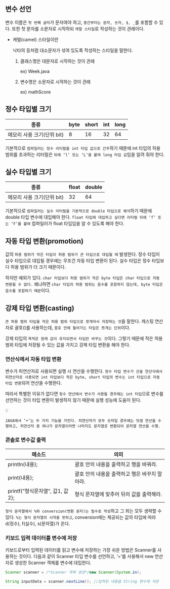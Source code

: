 ## 변수 선언

변수 이름은 `첫 번째 글자`가 문자여야 하고, `중간부터는 문자, 숫자, $, _`를 포함할 수 있다. 또한 첫 문자를 소문자로 시작하되 `캐멀 스타일`로 작성하는 것이 관례이다. 

- 캐멀(camel) 스타일이란
    
    낙타의 등처럼 대소문자가 섞여 있도록 작성하는 스타일을 말한다. 
    
    1. 클래스명은 대문자로 시작하는 것이 관례
        
        ex) Week.java 
        
    2. 변수명은 소문자로 시작하는 것이 관례
        
        ex) mathScore

## 정수 타입별 크기

| 종류 | byte | short | int | long |
| --- | --- | --- | --- | --- |
| 메모리 사용 크기(단위 bit) | 8 | 16 | 32 | 64 |

기본적으로 `컴파일러는 정수 리터럴을 int 타입 값으로 간주`하기 때문에 int 타입의 허용 범위를 초과하는 리터럴은 `뒤에 ‘l’ 또는 ‘L’을 붙여 long 타입 값`임을 알려 줘야 한다.

## 실수 타입별 크기

| 종류 | float | double |
| --- | --- | --- |
| 메모리 사용 크기(단위 bit) | 32 | 64 |

기본적으로 `컴파일러는 실수 리터럴을 기본적으로 double 타입으로 해석`하기 때문에 double 타입 변수에 대입해야 한다. `float 타입에 대입하고 싶다면 리터럴 뒤에 ‘f’ 또는 ‘F’를 붙여` 컴파일러가 float 타입임을 알 수 있도록 해야 한다.

## 자동 타입 변환(promotion)

값의 `허용 범위가 작은 타입이 허용 범위가 큰 타입으로 대입될 때` 발생한다. 정수 타입이 실수 타입으로 대입될 경우에는 무조건 자동 타입 변환이 된다. 실수 타입은 정수 타입보다 허용 범위가 더 크기 때문이다.

하지만 예외가 있다. `char 타입보다 허용 범위가 작은 byte 타입은 char 타입으로 자동 변환될 수 없다.` 왜냐하면 `char 타입의 허용 범위는 음수를 포함하지 않는데, byte 타입은 음수를 포함하기 때문`이다.

## 강제 타입 변환(casting)

`큰 허용 범위 타입을 작은 허용 범위 타입으로 쪼개어서 저장하는 것`을 말한다. 캐스팅 연산자로 괄호()를 사용하는데, `괄호 안에 들어가는 타입은 쪼개는 단위`이다.

강제 타입의 `목적은 원래 값이 유지되면서 타입만 바꾸는 것`이다. 그렇기 때문에 작은 허용 범위 타입에 저장될 수 있는 값을 가지고 강제 타입 변환을 해야 한다.

### 연산식에서 자동 타입 변환

변수가 피연산자로 사용되면 실행 시 연산을 수행한다. `정수 타입 변수가 산술 연산식에서 피연산자로 사용되면 int 타입보다 작은 byte, short 타입의 변수는 int 타입으로 자동 타입 변환`되어 연산을 수행한다.

따라서 특별한 이유가 없다면 `정수 연산에서 변수가 사용될 경우에는 int 타입`으로 변수를 선언하는 것이 타입 변환이 발생하지 않기 때문에 실행 성능에 도움이 된다.

<aside>
💡

`JAVA에서 ‘+’는 두 가지 기능을 가진다. 피연산자가 모두 숫자일 경우에는 덧셈 연산을 수행하고, 피연산자 중 하나가 문자열이라면 나머지도 문자열로 변환되어 문자열 연산을 수행.`

</aside>

### 콘솔로 변수값 출력

| 메소드 | 의미 |
| --- | --- |
| println(내용); | 괄호 안의 내용을 출력하고 행을 바꿔라. |
| print(내용); | 괄호 안의 내용을 출력하고 행은 바꾸지 말아라. |
| printf(”형식문자열”, 값1, 값2); | 형식 문자열에 맞추어 뒤의 값을 출력해라. |

`형식 문자열에서 %와 conversion(변환 문자)는 필수로 작성`하고 그 외는 모두 생략할 수 있다. `%는 형식 문자열의 시작을 뜻하고`, conversion에는 제공되는 값의 타입에 따라 d(정수), f(실수), s(문자열)가 온다.

### 키보드 입력 데이터를 변수에 저장

키보드로부터 입력된 데이터를 읽고 변수에 저장하는 가장 쉬운 방법은 Scanner를 사용하는 것이다. 다음과 같이 Scanner 타입 변수를 선언하고, ‘=’를 사용해서 new 연산자로 생성한 Scanner 객체를 변수에 대입한다.

```java
Scanner scanner = /*Scanner 객체 생성*/new Scanner(System.in);

String inputData = scanner.nextLine(); //입력된 내용을 String 변수에 저장
```